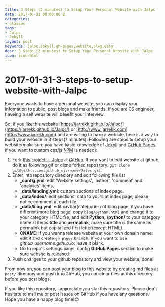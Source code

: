 ```yaml
---
title: 3 Steps (2 minutes) to Setup Your Personal Website with Jalpc
date: 2017-01-31 00:00:00 Z
categories:
- classes
tags:
- Jalpc
- Jekyll
layout: post
keywords: Jalpc,Jekyll,gh-pages,website,blog,easy
desc: 3 Steps (2 minutes) to Setup Your Personal Website with Jalpc
icon: icon-html
---
```


# 2017-01-31-3-steps-to-setup-website-with-Jalpc

Everyone wants to have a personal website, you can display your infomation to public, post blogs and make friends. If you are CS engineer, haveing a self website will benefit your interview.

So, if you like this website [https://jarrekk.github.io/Jalpc/](https://jarrekk.github.io/Jalpc/) or [http://www.jarrekk.com](http://www.jarrekk.com) and are willing to have a website, here is a way to build your website in 3 steps\(2 minutes\). Following are steps to setup your website\(make sure you have basic knowledge of [Jekyll](https://jekyllrb.com/) and [GitHub Pages](https://pages.github.com/), if you want to custom css/js [NPM](https://github.com/npm/npm) is needed\):

1. Fork [this project -- Jalpc](https://github.com/jarrekk/Jalpc) at [GitHub](https://github.com). If you want to edit website at github, do it as following gif or clone forked repository. `git clone git@github.com:github_username/Jalpc.git`.
2. Enter into repository directory and edit following file list
   * **\_config.yml**: edit 'Website settings', 'author', 'comment' and 'analytics' items.
   * **\_data/landing.yml**: custom sections of index page.
   * **\_data/index/**: edit sections' data to yours at index page, please notice comment at each file.
   * **\_data/blog.yml**: edit navbar\(categories\) of blog page, if you have different/more blog page, copy `blog/python.html` and change it to your category HTML file, and edit **Python**, **/python/** to your category name at items **title** and **permalink**, make sure title is the same as permalink but capitalized first letter\(except HTML\).
   * **CNAME**: If you wanna release website at your own domain name: edit it and create `gh-pages` branch; if you want to use _github\_username.github.io_: leave it blank.
   * Go to repo's settings panel, config **GitHub Pages** section to make sure website is released.
3. Push changes to your github repository and view your website, done!

From now on, you can post your blog to this website by creating md files at `post/` directory and push it to GitHub, you can clear files at this directory before you post blogs.

If you like this repository, I appreciate you star this repository. Please don't hesitate to mail me or post issues on GitHub if you have any questions. Hope you have a happy blog time!😊

